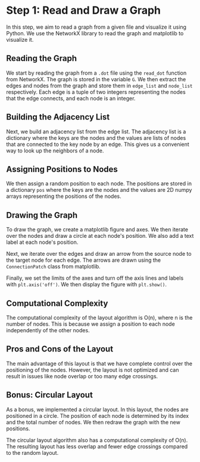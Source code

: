 # Step 1: Read and Draw a Graph

In this step, we aim to read a graph from a given file and visualize it using Python. We use the NetworkX library to read the graph and matplotlib to visualize it.

## Reading the Graph

We start by reading the graph from a `.dot` file using the `read_dot` function from NetworkX. The graph is stored in the variable `G`. We then extract the edges and nodes from the graph and store them in `edge_list` and `node_list` respectively. Each edge is a tuple of two integers representing the nodes that the edge connects, and each node is an integer.

## Building the Adjacency List

Next, we build an adjacency list from the edge list. The adjacency list is a dictionary where the keys are the nodes and the values are lists of nodes that are connected to the key node by an edge. This gives us a convenient way to look up the neighbors of a node.

## Assigning Positions to Nodes

We then assign a random position to each node. The positions are stored in a dictionary `pos` where the keys are the nodes and the values are 2D numpy arrays representing the positions of the nodes.

## Drawing the Graph

To draw the graph, we create a matplotlib figure and axes. We then iterate over the nodes and draw a circle at each node's position. We also add a text label at each node's position.

Next, we iterate over the edges and draw an arrow from the source node to the target node for each edge. The arrows are drawn using the `ConnectionPatch` class from matplotlib.

Finally, we set the limits of the axes and turn off the axis lines and labels with `plt.axis('off')`. We then display the figure with `plt.show()`.

## Computational Complexity

The computational complexity of the layout algorithm is O(n), where n is the number of nodes. This is because we assign a position to each node independently of the other nodes.

## Pros and Cons of the Layout

The main advantage of this layout is that we have complete control over the positioning of the nodes. However, the layout is not optimized and can result in issues like node overlap or too many edge crossings.

## Bonus: Circular Layout

As a bonus, we implemented a circular layout. In this layout, the nodes are positioned in a circle. The position of each node is determined by its index and the total number of nodes. We then redraw the graph with the new positions.

The circular layout algorithm also has a computational complexity of O(n). The resulting layout has less overlap and fewer edge crossings compared to the random layout.
